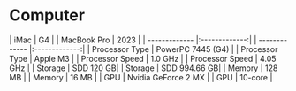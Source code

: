 # Computer

| iMac          | G4            |                      | MacBook Pro          | 2023            |
| ------------- |:-------------:|                       | ------------- |:-------------:|
| Processor Type      | PowerPC 7445 (G4) |            | Processor Type      | Apple M3 |
| Processor Speed      | 1.0 GHz      |                | Processor Speed      | 4.05 GHz      |
| Storage | SDD 120 GB|                                 | Storage | SDD 994.66 GB|
| Memory | 128 MB      |                                | Memory | 16 MB      |
| GPU | Nvidia GeForce 2 MX      |                        | GPU | 10-core      |
